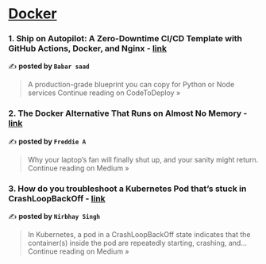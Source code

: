 
<h1><a href=https://medium.com/tag/docker/recommended target="_blank" rel="noopener noreferrer">Docker</a></h1>
<h3>1. Ship on Autopilot: A Zero-Downtime CI/CD Template with GitHub Actions, Docker, and Nginx - <a href="https://medium.com/codetodeploy/ship-on-autopilot-a-zero-downtime-ci-cd-template-with-github-actions-docker-and-nginx-c5b0865c6833?source=rss------docker-5" target="_blank" rel="noopener noreferrer">link</a></h3>

✍️ **posted by `Babar saad`**

<blockquote>A production-grade blueprint you can copy for Python or Node services
Continue reading on CodeToDeploy »</blockquote>

<h3>2. The Docker Alternative That Runs on Almost No Memory - <a href="https://medium.com/@sajitharasathurai2/the-docker-alternative-that-runs-on-almost-no-memory-bea0f98c7531?source=rss------docker-5" target="_blank" rel="noopener noreferrer">link</a></h3>

✍️ **posted by `Freddie A`**

<blockquote>Why your laptop’s fan will finally shut up, and your sanity might return.
Continue reading on Medium »</blockquote>

<h3>3. How do you troubleshoot a Kubernetes Pod that’s stuck in CrashLoopBackOff - <a href="https://medium.com/@nirbhaysingh281/how-do-you-troubleshoot-a-kubernetes-pod-thats-stuck-in-crashloopbackoff-4a68a59b3c29?source=rss------docker-5" target="_blank" rel="noopener noreferrer">link</a></h3>

✍️ **posted by `Nirbhay Singh`**

<blockquote>In Kubernetes, a pod in a CrashLoopBackOff state indicates that the container(s) inside the pod are repeatedly starting, crashing, and…
Continue reading on Medium »</blockquote>

